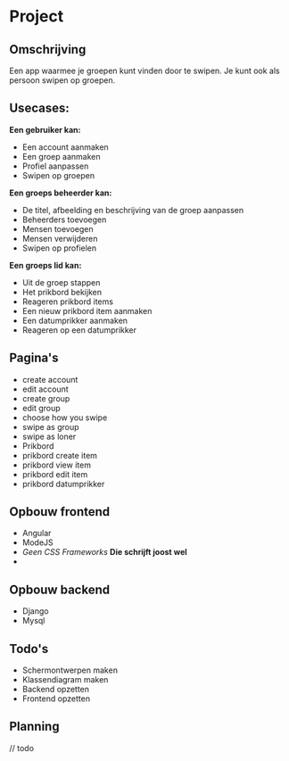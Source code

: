 # Project
## Omschrijving
Een app waarmee je groepen kunt vinden door te swipen. Je kunt ook als persoon swipen op groepen. 
## Usecases:
**Een gebruiker kan:**
- Een account aanmaken
- Een groep aanmaken
- Profiel aanpassen
- Swipen op groepen

**Een groeps beheerder kan:**
- De titel, afbeelding en beschrijving van de groep aanpassen
- Beheerders toevoegen
- Mensen toevoegen
- Mensen verwijderen
- Swipen op profielen

**Een groeps lid kan:**
- Uit de groep stappen
- Het prikbord bekijken
- Reageren prikbord items
- Een nieuw prikbord item aanmaken
- Een datumprikker aanmaken
- Reageren op een datumprikker

## Pagina's
- create account
- edit account
- create group
- edit group
- choose how you swipe
- swipe as group
- swipe as loner
- Prikbord
- prikbord create item
- prikbord view item
- prikbord edit item
- prikbord datumprikker

## Opbouw frontend
- Angular
- ModeJS
- *Geen CSS Frameworks* **Die schrijft joost wel**
- 

## Opbouw backend
- Django
- Mysql

## Todo's
- Schermontwerpen maken
- Klassendiagram maken
- Backend opzetten
- Frontend opzetten

## Planning
// todo